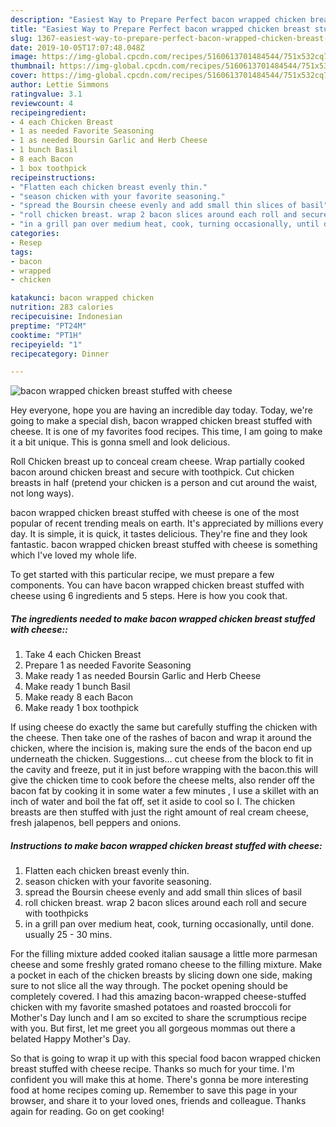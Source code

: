 ```yaml
---
description: "Easiest Way to Prepare Perfect bacon wrapped chicken breast stuffed with cheese"
title: "Easiest Way to Prepare Perfect bacon wrapped chicken breast stuffed with cheese"
slug: 1367-easiest-way-to-prepare-perfect-bacon-wrapped-chicken-breast-stuffed-with-cheese
date: 2019-10-05T17:07:48.048Z
image: https://img-global.cpcdn.com/recipes/5160613701484544/751x532cq70/bacon-wrapped-chicken-breast-stuffed-with-cheese-recipe-main-photo.jpg
thumbnail: https://img-global.cpcdn.com/recipes/5160613701484544/751x532cq70/bacon-wrapped-chicken-breast-stuffed-with-cheese-recipe-main-photo.jpg
cover: https://img-global.cpcdn.com/recipes/5160613701484544/751x532cq70/bacon-wrapped-chicken-breast-stuffed-with-cheese-recipe-main-photo.jpg
author: Lettie Simmons
ratingvalue: 3.1
reviewcount: 4
recipeingredient:
- 4 each Chicken Breast
- 1 as needed Favorite Seasoning
- 1 as needed Boursin Garlic and Herb Cheese
- 1 bunch Basil
- 8 each Bacon
- 1 box toothpick
recipeinstructions:
- "Flatten each chicken breast evenly thin."
- "season chicken with your favorite seasoning."
- "spread the Boursin cheese evenly and add small thin slices of basil"
- "roll chicken breast. wrap 2 bacon slices around each roll and secure with toothpicks"
- "in a grill pan over medium heat, cook, turning occasionally, until done. usually 25 - 30 mins."
categories:
- Resep
tags:
- bacon
- wrapped
- chicken

katakunci: bacon wrapped chicken
nutrition: 283 calories
recipecuisine: Indonesian
preptime: "PT24M"
cooktime: "PT1H"
recipeyield: "1"
recipecategory: Dinner

---
```



![bacon wrapped chicken breast stuffed with cheese](https://img-global.cpcdn.com/recipes/5160613701484544/751x532cq70/bacon-wrapped-chicken-breast-stuffed-with-cheese-recipe-main-photo.jpg)

Hey everyone, hope you are having an incredible day today. Today, we're going to make a special dish, bacon wrapped chicken breast stuffed with cheese. It is one of my favorites food recipes. This time, I am going to make it a bit unique. This is gonna smell and look delicious.

Roll Chicken breast up to conceal cream cheese. Wrap partially cooked bacon around chicken breast and secure with toothpick. Cut chicken breasts in half (pretend your chicken is a person and cut around the waist, not long ways).

bacon wrapped chicken breast stuffed with cheese is one of the most popular of recent trending meals on earth. It's appreciated by millions every day. It is simple, it is quick, it tastes delicious. They're fine and they look fantastic. bacon wrapped chicken breast stuffed with cheese is something which I've loved my whole life.


To get started with this particular recipe, we must prepare a few components. You can have bacon wrapped chicken breast stuffed with cheese using 6 ingredients and 5 steps. Here is how you cook that.

##### The ingredients needed to make bacon wrapped chicken breast stuffed with cheese::

1. Take 4 each Chicken Breast
1. Prepare 1 as needed Favorite Seasoning
1. Make ready 1 as needed Boursin Garlic and Herb Cheese
1. Make ready 1 bunch Basil
1. Make ready 8 each Bacon
1. Make ready 1 box toothpick


If using cheese do exactly the same but carefully stuffing the chicken with the cheese. Then take one of the rashes of bacon and wrap it around the chicken, where the incision is, making sure the ends of the bacon end up underneath the chicken. Suggestions… cut cheese from the block to fit in the cavity and freeze, put it in just before wrapping with the bacon.this will give the chicken time to cook before the cheese melts, also render off the bacon fat by cooking it in some water a few minutes , I use a skillet with an inch of water and boil the fat off, set it aside to cool so I. The chicken breasts are then stuffed with just the right amount of real cream cheese, fresh jalapenos, bell peppers and onions. 

##### Instructions to make bacon wrapped chicken breast stuffed with cheese:

1. Flatten each chicken breast evenly thin.
1. season chicken with your favorite seasoning.
1. spread the Boursin cheese evenly and add small thin slices of basil
1. roll chicken breast. wrap 2 bacon slices around each roll and secure with toothpicks
1. in a grill pan over medium heat, cook, turning occasionally, until done. usually 25 - 30 mins.


For the filling mixture added cooked italian sausage a little more parmesan cheese and some freshly grated romano cheese to the filling mixture. Make a pocket in each of the chicken breasts by slicing down one side, making sure to not slice all the way through. The pocket opening should be completely covered. I had this amazing bacon-wrapped cheese-stuffed chicken with my favorite smashed potatoes and roasted broccoli for Mother&#39;s Day lunch and I am so excited to share the scrumptious recipe with you. But first, let me greet you all gorgeous mommas out there a belated Happy Mother&#39;s Day. 

So that is going to wrap it up with this special food bacon wrapped chicken breast stuffed with cheese recipe. Thanks so much for your time. I'm confident you will make this at home. There's gonna be more interesting food at home recipes coming up. Remember to save this page in your browser, and share it to your loved ones, friends and colleague. Thanks again for reading. Go on get cooking!
